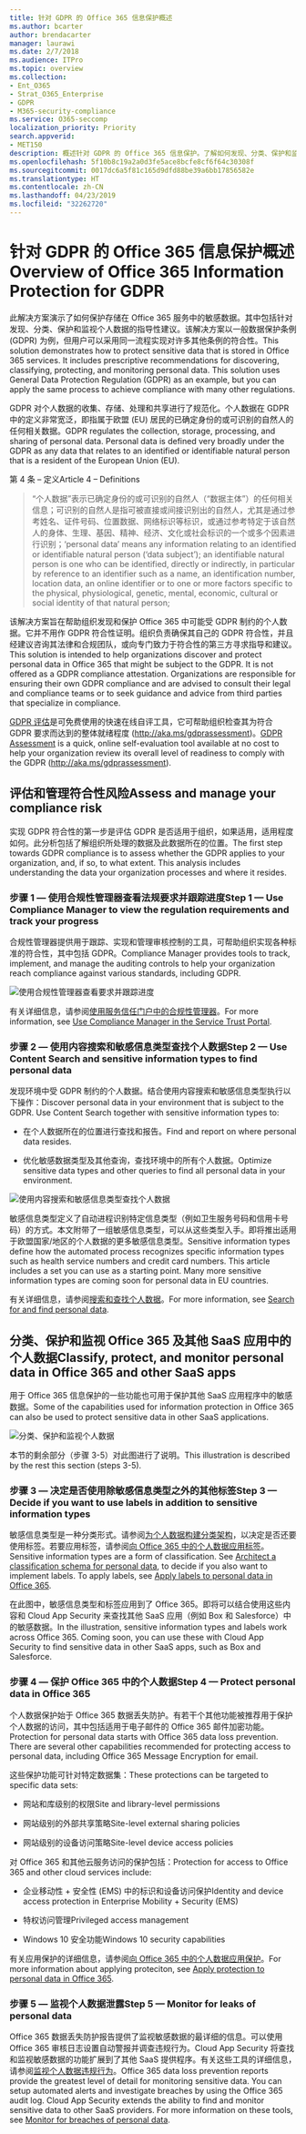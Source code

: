```yaml
---
title: 针对 GDPR 的 Office 365 信息保护概述
ms.author: bcarter
author: brendacarter
manager: laurawi
ms.date: 2/7/2018
ms.audience: ITPro
ms.topic: overview
ms.collection:
- Ent_O365
- Strat_O365_Enterprise
- GDPR
- M365-security-compliance
ms.service: O365-seccomp
localization_priority: Priority
search.appverid:
- MET150
description: 概述针对 GDPR 的 Office 365 信息保护。了解如何发现、分类、保护和监视个人数据。
ms.openlocfilehash: 5f10b8c19a2a0d3fe5ace8bcfe8cf6f64c30308f
ms.sourcegitcommit: 0017dc6a5f81c165d9dfd88be39a6bb17856582e
ms.translationtype: HT
ms.contentlocale: zh-CN
ms.lasthandoff: 04/23/2019
ms.locfileid: "32262720"
---
```

# <a name="overview-of-office-365-information-protection-for-gdpr"></a><span data-ttu-id="7dfe1-104">针对 GDPR 的 Office 365 信息保护概述</span><span class="sxs-lookup"><span data-stu-id="7dfe1-104">Overview of Office 365 Information Protection for GDPR</span></span>

<span data-ttu-id="7dfe1-p102">此解决方案演示了如何保护存储在 Office 365 服务中的敏感数据。其中包括针对发现、分类、保护和监视个人数据的指导性建议。该解决方案以一般数据保护条例 (GDPR) 为例，但用户可以采用同一流程实现对许多其他条例的符合性。</span><span class="sxs-lookup"><span data-stu-id="7dfe1-p102">This solution demonstrates how to protect sensitive data that is stored in Office 365 services. It includes prescriptive recommendations for discovering, classifying, protecting, and monitoring personal data. This solution uses General Data Protection Regulation (GDPR) as an example, but you can apply the same process to achieve compliance with many other regulations.</span></span>

<span data-ttu-id="7dfe1-p103">GDPR 对个人数据的收集、存储、处理和共享进行了规范化。个人数据在 GDPR 中的定义非常宽泛，即指属于欧盟 (EU) 居民的已确定身份的或可识别的自然人的任何相关数据。</span><span class="sxs-lookup"><span data-stu-id="7dfe1-p103">GDPR regulates the collection, storage, processing, and sharing of personal data. Personal data is defined very broadly under the GDPR as any data that relates to an identified or identifiable natural person that is a resident of the European Union (EU).</span></span>

<span data-ttu-id="7dfe1-110">第 4 条 – 定义</span><span class="sxs-lookup"><span data-stu-id="7dfe1-110">Article 4 – Definitions</span></span>

> <span data-ttu-id="7dfe1-111">“个人数据”表示已确定身份的或可识别的自然人（“数据主体”）的任何相关信息；可识别的自然人是指可被直接或间接识别出的自然人，尤其是通过参考姓名、证件号码、位置数据、网络标识等标识，或通过参考特定于该自然人的身体、生理、基因、精神、经济、文化或社会标识的一个或多个因素进行识别；</span><span class="sxs-lookup"><span data-stu-id="7dfe1-111">‘personal data’ means any information relating to an identified or identifiable natural person (‘data subject’); an identifiable natural person is one who can be identified, directly or indirectly, in particular by reference to an identifier such as a name, an identification number, location data, an online identifier or to one or more factors specific to the physical, physiological, genetic, mental, economic, cultural or social identity of that natural person;</span></span>

<span data-ttu-id="7dfe1-p104">该解决方案旨在帮助组织发现和保护 Office 365 中可能受 GDPR 制约的个人数据。它并不用作 GDPR 符合性证明。组织负责确保其自己的 GDPR 符合性，并且经建议咨询其法律和合规团队，或向专门致力于符合性的第三方寻求指导和建议。</span><span class="sxs-lookup"><span data-stu-id="7dfe1-p104">This solution is intended to help organizations discover and protect personal data in Office 365 that might be subject to the GDPR. It is not offered as a GDPR compliance attestation. Organizations are responsible for ensuring their own GDPR compliance and are advised to consult their legal and compliance teams or to seek guidance and advice from third parties that specialize in compliance.</span></span>

<span data-ttu-id="7dfe1-115">[GDPR 评估](https://assessment.microsoft.com/gdpr-compliance)是可免费使用的快速在线自评工具，它可帮助组织检查其为符合 GDPR 要求而达到的整体就绪程度 (<http://aka.ms/gdprassessment>)。</span><span class="sxs-lookup"><span data-stu-id="7dfe1-115">[GDPR Assessment](https://assessment.microsoft.com/gdpr-compliance) is a quick, online self-evaluation tool available at no cost to help your organization review its overall level of readiness to comply with the GDPR (<http://aka.ms/gdprassessment>).</span></span>

## <a name="assess-and-manage-your-compliance-risk"></a><span data-ttu-id="7dfe1-116">评估和管理符合性风险</span><span class="sxs-lookup"><span data-stu-id="7dfe1-116">Assess and manage your compliance risk</span></span>

<span data-ttu-id="7dfe1-p105">实现 GDPR 符合性的第一步是评估 GDPR 是否适用于组织，如果适用，适用程度如何。此分析包括了解组织所处理的数据及此数据所在的位置。</span><span class="sxs-lookup"><span data-stu-id="7dfe1-p105">The first step towards GDPR compliance is to assess whether the GDPR applies to your organization, and, if so, to what extent. This analysis includes understanding the data your organization processes and where it resides.</span></span>

### <a name="step-1--use-compliance-manager-to-view-the-regulation-requirements-and-track-your-progress"></a><span data-ttu-id="7dfe1-119">步骤 1 — 使用合规性管理器查看法规要求并跟踪进度</span><span class="sxs-lookup"><span data-stu-id="7dfe1-119">Step 1 — Use Compliance Manager to view the regulation requirements and track your progress</span></span>

<span data-ttu-id="7dfe1-120">合规性管理器提供用于跟踪、实现和管理审核控制的工具，可帮助组织实现各种标准的符合性，其中包括 GDPR。</span><span class="sxs-lookup"><span data-stu-id="7dfe1-120">Compliance Manager provides tools to track, implement, and manage the auditing controls to help your organization reach compliance against various standards, including GDPR.</span></span>

![使用合规性管理器查看要求并跟踪进度](Media/Overview-image1.png)

<span data-ttu-id="7dfe1-122">有关详细信息，请参阅[使用服务信任门户中的合规性管理器](https://support.office.com/zh-CN/article/Use-Compliance-Manager-in-the-Service-Trust-Portal-Preview-5756d342-5af9-4496-82e8-4dd50fa39942)。</span><span class="sxs-lookup"><span data-stu-id="7dfe1-122">For more information, see [Use Compliance Manager in the Service Trust Portal](https://support.office.com/zh-CN/article/Use-Compliance-Manager-in-the-Service-Trust-Portal-Preview-5756d342-5af9-4496-82e8-4dd50fa39942).</span></span> 

### <a name="step-2--use-content-search-and-sensitive-information-types-to-find-personal-data"></a><span data-ttu-id="7dfe1-123">步骤 2 — 使用内容搜索和敏感信息类型查找个人数据</span><span class="sxs-lookup"><span data-stu-id="7dfe1-123">Step 2 — Use Content Search and sensitive information types to find personal data</span></span> 

<span data-ttu-id="7dfe1-p106">发现环境中受 GDPR 制约的个人数据。结合使用内容搜索和敏感信息类型执行以下操作：</span><span class="sxs-lookup"><span data-stu-id="7dfe1-p106">Discover personal data in your environment that is subject to the GDPR. Use Content Search together with sensitive information types to:</span></span>

-   <span data-ttu-id="7dfe1-126">在个人数据所在的位置进行查找和报告。</span><span class="sxs-lookup"><span data-stu-id="7dfe1-126">Find and report on where personal data resides.</span></span>

-   <span data-ttu-id="7dfe1-127">优化敏感数据类型及其他查询，查找环境中的所有个人数据。</span><span class="sxs-lookup"><span data-stu-id="7dfe1-127">Optimize sensitive data types and other queries to find all personal data in your environment.</span></span>

![使用内容搜索和敏感信息类型查找个人数据](Media/Overview-image2.png)

<span data-ttu-id="7dfe1-p107">敏感信息类型定义了自动进程识别特定信息类型（例如卫生服务号码和信用卡号码）的方式。本文附带了一组敏感信息类型，可以从这些类型入手。即将推出适用于欧盟国家/地区的个人数据的更多敏感信息类型。</span><span class="sxs-lookup"><span data-stu-id="7dfe1-p107">Sensitive information types define how the automated process recognizes specific information types such as health service numbers and credit card numbers. This article includes a set you can use as a starting point. Many more sensitive information types are coming soon for personal data in EU countries.</span></span>

<span data-ttu-id="7dfe1-132">有关详细信息，请参阅[搜索和查找个人数据](search-for-and-find-personal-data.md)。</span><span class="sxs-lookup"><span data-stu-id="7dfe1-132">For more information, see [Search for and find personal data](search-for-and-find-personal-data.md).</span></span> 

## <a name="classify-protect-and-monitor-personal-data-in-office-365-and-other-saas-apps"></a><span data-ttu-id="7dfe1-133">分类、保护和监视 Office 365 及其他 SaaS 应用中的个人数据</span><span class="sxs-lookup"><span data-stu-id="7dfe1-133">Classify, protect, and monitor personal data in Office 365 and other SaaS apps</span></span>

<span data-ttu-id="7dfe1-134">用于 Office 365 信息保护的一些功能也可用于保护其他 SaaS 应用程序中的敏感数据。</span><span class="sxs-lookup"><span data-stu-id="7dfe1-134">Some of the capabilities used for information protection in Office 365 can also be used to protect sensitive data in other SaaS applications.</span></span>

![分类、保护和监视个人数据](Media/Overview-image3.png)

<span data-ttu-id="7dfe1-136">本节的剩余部分（步骤 3-5）对此图进行了说明。</span><span class="sxs-lookup"><span data-stu-id="7dfe1-136">This illustration is described by the rest this section (steps 3-5).</span></span>

### <a name="step-3--decide-if-you-want-to-use-labels-in-addition-to-sensitive-information-types"></a><span data-ttu-id="7dfe1-137">步骤 3 — 决定是否使用除敏感信息类型之外的其他标签</span><span class="sxs-lookup"><span data-stu-id="7dfe1-137">Step 3 — Decide if you want to use labels in addition to sensitive information types</span></span>

<span data-ttu-id="7dfe1-p108">敏感信息类型是一种分类形式。请参阅[为个人数据构建分类架构](architect-a-classification-schema-for-personal-data.md)，以决定是否还要使用标签。若要应用标签，请参阅[向 Office 365 中的个人数据应用标签](apply-labels-to-personal-data-in-office-365.md)。</span><span class="sxs-lookup"><span data-stu-id="7dfe1-p108">Sensitive information types are a form of classification. See [Architect a classification schema for personal data](architect-a-classification-schema-for-personal-data.md), to decide if you also want to implement labels. To apply labels, see [Apply labels to personal data in Office 365](apply-labels-to-personal-data-in-office-365.md).</span></span>

<span data-ttu-id="7dfe1-p109">在此图中，敏感信息类型和标签应用到了 Office 365。即将可以结合使用这些内容和 Cloud App Security 来查找其他 SaaS 应用（例如 Box 和 Salesforce）中的敏感数据。</span><span class="sxs-lookup"><span data-stu-id="7dfe1-p109">In the illustration, sensitive information types and labels work across Office 365. Coming soon, you can use these with Cloud App Security to find sensitive data in other SaaS apps, such as Box and Salesforce.</span></span>

### <a name="step-4--protect-personal-data-in-office-365"></a><span data-ttu-id="7dfe1-143">步骤 4 — 保护 Office 365 中的个人数据</span><span class="sxs-lookup"><span data-stu-id="7dfe1-143">Step 4 — Protect personal data in Office 365</span></span> 

<span data-ttu-id="7dfe1-p110">个人数据保护始于 Office 365 数据丢失防护。有若干个其他功能被推荐用于保护个人数据的访问，其中包括适用于电子邮件的 Office 365 邮件加密功能。</span><span class="sxs-lookup"><span data-stu-id="7dfe1-p110">Protection for personal data starts with Office 365 data loss prevention. There are several other capabilities recommended for protecting access to personal data, including Office 365 Message Encryption for email.</span></span>

<span data-ttu-id="7dfe1-146">这些保护功能可针对特定数据集：</span><span class="sxs-lookup"><span data-stu-id="7dfe1-146">These protections can be targeted to specific data sets:</span></span>

-   <span data-ttu-id="7dfe1-147">网站和库级别的权限</span><span class="sxs-lookup"><span data-stu-id="7dfe1-147">Site and library-level permissions</span></span>

-   <span data-ttu-id="7dfe1-148">网站级别的外部共享策略</span><span class="sxs-lookup"><span data-stu-id="7dfe1-148">Site-level external sharing policies</span></span>

-   <span data-ttu-id="7dfe1-149">网站级别的设备访问策略</span><span class="sxs-lookup"><span data-stu-id="7dfe1-149">Site-level device access policies</span></span>

<span data-ttu-id="7dfe1-150">对 Office 365 和其他云服务访问的保护包括：</span><span class="sxs-lookup"><span data-stu-id="7dfe1-150">Protection for access to Office 365 and other cloud services include:</span></span>

-   <span data-ttu-id="7dfe1-151">企业移动性 + 安全性 (EMS) 中的标识和设备访问保护</span><span class="sxs-lookup"><span data-stu-id="7dfe1-151">Identity and device access protection in Enterprise Mobility + Security (EMS)</span></span>

-   <span data-ttu-id="7dfe1-152">特权访问管理</span><span class="sxs-lookup"><span data-stu-id="7dfe1-152">Privileged access management</span></span>

-   <span data-ttu-id="7dfe1-153">Windows 10 安全功能</span><span class="sxs-lookup"><span data-stu-id="7dfe1-153">Windows 10 security capabilities</span></span>

<span data-ttu-id="7dfe1-154">有关应用保护的详细信息，请参阅[向 Office 365 中的个人数据应用保护](apply-protection-to-personal-data-in-office-365.md)。</span><span class="sxs-lookup"><span data-stu-id="7dfe1-154">For more information about applying proteciton, see [Apply protection to personal data in Office 365](apply-protection-to-personal-data-in-office-365.md).</span></span>

### <a name="step-5--monitor-for-leaks-of-personal-data"></a><span data-ttu-id="7dfe1-155">步骤 5 — 监视个人数据泄露</span><span class="sxs-lookup"><span data-stu-id="7dfe1-155">Step 5 — Monitor for leaks of personal data</span></span>

<span data-ttu-id="7dfe1-p111">Office 365 数据丢失防护报告提供了监视敏感数据的最详细的信息。可以使用 Office 365 审核日志设置自动警报并调查违规行为。Cloud App Security 将查找和监视敏感数据的功能扩展到了其他 SaaS 提供程序。有关这些工具的详细信息，请参阅[监视个人数据违规行为](monitor-for-leaks-of-personal-data.md)。</span><span class="sxs-lookup"><span data-stu-id="7dfe1-p111">Office 365 data loss prevention reports provide the greatest level of detail for monitoring sensitive data. You can setup automated alerts and investigate breaches by using the Office 365 audit log. Cloud App Security extends the ability to find and monitor sensitive data to other SaaS providers. For more information on these tools, see [Monitor for breaches of personal data](monitor-for-leaks-of-personal-data.md).</span></span>
